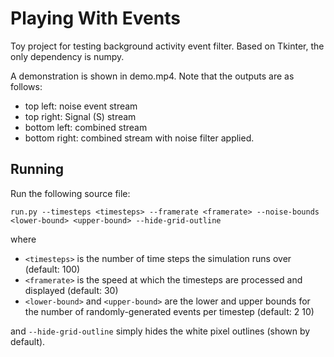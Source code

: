 # Playing With Events

Toy project for testing background activity event filter. Based on Tkinter, the only dependency is numpy.

A demonstration is shown in demo.mp4. Note that the outputs are as follows:

- top left: noise event stream
- top right: Signal (S) stream
- bottom left: combined stream
- bottom right: combined stream with noise filter applied.

## Running

Run the following source file:

```
run.py --timesteps <timesteps> --framerate <framerate> --noise-bounds <lower-bound> <upper-bound> --hide-grid-outline
```

where

- `<timesteps>` is the number of time steps the simulation runs over (default: 100)
- `<framerate>` is the speed at which the timesteps are processed and displayed (default: 30)
- `<lower-bound>` and `<upper-bound>` are the lower and upper bounds for the number of randomly-generated events per timestep (default: 2 10)

and `--hide-grid-outline` simply hides the white pixel outlines (shown by default).
